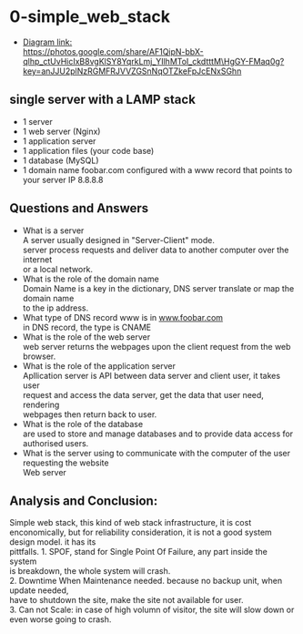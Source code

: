 # 0-simple_web_stack
+ [Diagram link:](https://photos.google.com/share/AF1QipN-bbX-qlhp_ctUvHicIxB8vgKlSY8YqrkLmj_YIlhMToI_ckdtttMHgGY-FMaq0g?key=anJJU2plNzRGMFRJVVZGSnNqOTZkeFpJcENxSGhn)  
  https://photos.google.com/share/AF1QipN-bbX-qlhp_ctUvHicIxB8vgKlSY8YqrkLmj_YIlhMToI_ckdtttM\HgGY-FMaq0g?key=anJJU2plNzRGMFRJVVZGSnNqOTZkeFpJcENxSGhn

## single server with a LAMP stack
+ 1 server
+ 1 web server (Nginx)
+ 1 application server
+ 1 application files (your code base)
+ 1 database (MySQL)
+ 1 domain name foobar.com configured with a www record that points to your server IP 8.8.8.8

## Questions and Answers
+ What is a server  
  A server usually designed in "Server-Client" mode.  
  server process requests and deliver data to another computer over the internet  
  or a local network.  
+ What is the role of the domain name  
  Domain Name is a key in the dictionary, DNS server translate or map the domain name  
  to the ip address.
+ What type of DNS record www is in www.foobar.com  
  in DNS record, the type is CNAME  
+ What is the role of the web server  
  web server returns the webpages upon the client request from the web browser.  
+ What is the role of the application server  
  Apllication server is API between data server and client user, it takes user  
  request and access the data server, get the data that user need, rendering  
  webpages then return back to user.  
+ What is the role of the database  
  are used to store and manage databases and to provide data access for authorised users.
+ What is the server using to communicate with the computer of the user requesting the website  
  Web server

## Analysis and Conclusion:
   Simple web stack, this kind of web stack infrastructure, it is cost enconomically, 
   but for reliability consideration, it is not a good system design model. it has its  
   pittfalls. 1. SPOF, stand for Single Point Of Failure, any part inside the system  
   is breakdown, the whole system will crash.  
   2. Downtime When Maintenance needed. because no backup unit, when update needed,  
   have to shutdown the site, make the site not available for user.  
   3. Can not Scale: in case of high volumn of visitor, the site will slow down or  
   even worse going to crash.
